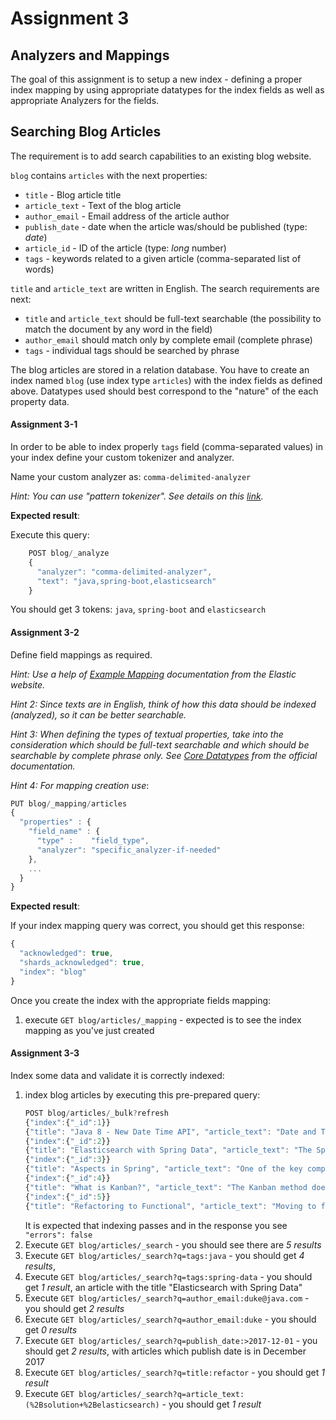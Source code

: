 # Assignment 3

## Analyzers and Mappings

The goal of this assignment is to setup a new index - defining a proper index mapping
by using appropriate datatypes for the index fields as well as appropriate Analyzers
for the fields.

## Searching Blog Articles

The requirement is to add search capabilities to an existing blog website. 

`blog` contains `articles` with the next properties:
* `title` - Blog article title 
* `article_text` - Text of the blog article 
* `author_email` - Email address of the article author 
* `publish_date` - date when the article was/should be published (type: *date*)
* `article_id` - ID of the article (type: *long* number)
* `tags` - keywords related to a given article (comma-separated list of words)

`title` and `article_text` are written in English. The search requirements are next:
* `title` and `article_text` should be full-text searchable (the possibility 
to match the document by any word in the field)
* `author_email` should match only by complete email (complete phrase)
* `tags` - individual tags should be searched by phrase

The blog articles are stored in a relation database. You have to create an index
named `blog` (use index type `articles`) with the index fields as defined above. Datatypes 
used should best correspond to the "nature" of the each property data.


#### Assignment 3-1

In order to be able to index properly `tags` field (comma-separated values)
in your index define your custom tokenizer and analyzer. 

Name your custom analyzer as: `comma-delimited-analyzer`

*Hint: You can use "pattern tokenizer". See details on this 
[link](https://www.elastic.co/guide/en/elasticsearch/reference/current/analysis-pattern-tokenizer.html).*


**Expected result**: 

Execute this query:
```javascript
    POST blog/_analyze
    {
      "analyzer": "comma-delimited-analyzer",
      "text": "java,spring-boot,elasticsearch"
    }
```
You should get 3 tokens: `java`, `spring-boot` and `elasticsearch`

#### Assignment 3-2

Define field mappings as required.

*Hint: Use a help of [Example Mapping](https://www.elastic.co/guide/en/elasticsearch/reference/current/mapping.html#_example_mapping)
documentation from the Elastic website.*

*Hint 2: Since texts are in English, think of how this data should be indexed (analyzed),
so it can be better searchable.*

*Hint 3: When defining the types of textual properties, take into the consideration
which should be full-text searchable and which should be searchable by complete phrase only. 
See [Core Datatypes](https://www.elastic.co/guide/en/elasticsearch/reference/current/mapping-types.html#_core_datatypes)
from the official documentation.*

*Hint 4: For mapping creation use*: 
```javascript
PUT blog/_mapping/articles
{
  "properties" : {
    "field_name" : {
      "type" :    "field_type",
      "analyzer": "specific_analyzer-if-needed"
    },
    ...
  }
}
```

**Expected result**: 

If your index mapping query was correct, you should get this response:

```javascript
{
  "acknowledged": true,
  "shards_acknowledged": true,
  "index": "blog"
}
```

Once you create the index with the appropriate fields mapping:
1. execute `GET blog/articles/_mapping` - expected is to see the index mapping
as you've just created


#### Assignment 3-3

Index some data and validate it is correctly indexed:
1. index blog articles by executing this pre-prepared query:
    ```javascript
    POST blog/articles/_bulk?refresh
    {"index":{"_id":1}}
    {"title": "Java 8 - New Date Time API", "article_text": "Date and Time API for Java, also known as JSR-310, provides a new and improved date and time API for Java", "author_email": "duke@java.com", "publish_date": "2017-10-15", "tags": "java", "article_id": 101}
    {"index":{"_id":2}}
    {"title": "Elasticsearch with Spring Data", "article_text": "The Spring Data Elasticsearch project applies core Spring concepts to the development of solutions using the Elasticsearch Search Engine.", "author_email": "springer@gmail.com", "publish_date": "2017-10-28", "tags": "java,spring-data,elasticsearch", "article_id": 102}
    {"index":{"_id":3}}
    {"title": "Aspects in Spring", "article_text": "One of the key components of Spring is the AOP framework. While the Spring IoC container does not depend on AOP, meaning you do not need to use AOP if you don't want to, AOP complements Spring IoC to provide a very capable middleware solution.", "author_email": "springer@gmail.com", "publish_date": "2017-11-05", "tags": "java,spring", "article_id": 103}
    {"index":{"_id":4}}
    {"title": "What is Kanban?", "article_text": "The Kanban method does not prescribe a certain setup or procedure. You can overlay Kanban properties on top of your existing workflow or process to bring your issues to light so that you can introduce positive change over time.", "author_email": "agile@example.com", "publish_date": "2017-12-19", "tags": "agile,kanban", "article_id": 104}
    {"index":{"_id":5}}
    {"title": "Refactoring to Functional", "article_text": "Moving to functional programming can result in significantly better code and productivity gains. However, it requires a paradigm shift: you need to move away from imperative and object-oriented thinking to start thinking functionally.", "author_email": "duke@java.com", "publish_date": "2017-12-25", "tags": "java", "article_id": 105}
    ```
    It is expected that indexing passes and in the response you see `"errors": false`
1. Execute `GET blog/articles/_search` - you should see there are *5 results*
1. Execute `GET blog/articles/_search?q=tags:java` - you should get *4 results*, 
1. Execute `GET blog/articles/_search?q=tags:spring-data` - you should get *1 result*, 
an article with the title "Elasticsearch with Spring Data"
1. Execute `GET blog/articles/_search?q=author_email:duke@java.com` - you should get *2 results*
1. Execute `GET blog/articles/_search?q=author_email:duke` - you should get *0 results*
1. Execute `GET blog/articles/_search?q=publish_date:>2017-12-01` -  you should get *2 results*,
with articles which publish date is in December 2017
1. Execute `GET blog/articles/_search?q=title:refactor` - you should get *1 result*
1. Execute `GET blog/articles/_search?q=article_text:(%2Bsolution+%2Belasticsearch)` - you should get *1 result*

